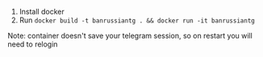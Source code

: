 
1. Install docker
2. Run `docker build -t banrussiantg . && docker run -it banrussiantg`

Note: container doesn't save your telegram session, so on restart you will need to relogin
